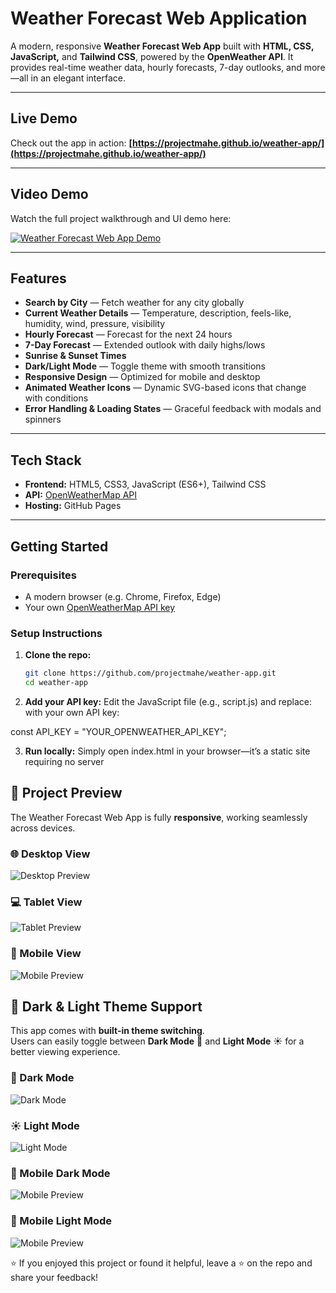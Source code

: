 #  Weather Forecast Web Application

A modern, responsive **Weather Forecast Web App** built with **HTML, CSS, JavaScript,** and **Tailwind CSS**, powered by the **OpenWeather API**. It provides real-time weather data, hourly forecasts, 7-day outlooks, and more—all in an elegant interface.

---

##  Live Demo

Check out the app in action: **[https://projectmahe.github.io/weather-app/](https://projectmahe.github.io/weather-app/)**

---

##  Video Demo

Watch the full project walkthrough and UI demo here:

[![Weather Forecast Web App Demo](https://img.youtube.com/vi/VLtlD7inPiU/0.jpg)](https://youtu.be/VLtlD7inPiU)

---

##  Features

-  **Search by City** — Fetch weather for any city globally  
-  **Current Weather Details** — Temperature, description, feels-like, humidity, wind, pressure, visibility  
-  **Hourly Forecast** — Forecast for the next 24 hours  
-  **7-Day Forecast** — Extended outlook with daily highs/lows  
-  **Sunrise & Sunset Times**  
-  **Dark/Light Mode** — Toggle theme with smooth transitions  
-  **Responsive Design** — Optimized for mobile and desktop  
-  **Animated Weather Icons** — Dynamic SVG-based icons that change with conditions  
-  **Error Handling & Loading States** — Graceful feedback with modals and spinners

---

##  Tech Stack

- **Frontend:** HTML5, CSS3, JavaScript (ES6+), Tailwind CSS  
- **API:** [OpenWeatherMap API](https://openweathermap.org/api)  
- **Hosting:** GitHub Pages

---

##  Getting Started

### Prerequisites

- A modern browser (e.g. Chrome, Firefox, Edge)
- Your own [OpenWeatherMap API key](https://home.openweathermap.org/users/sign_up)

### Setup Instructions

1. **Clone the repo:**
   ```bash
   git clone https://github.com/projectmahe/weather-app.git
   cd weather-app

2. **Add your API key:**
Edit the JavaScript file (e.g., script.js) and replace:
with your own API key:

const API_KEY = "YOUR_OPENWEATHER_API_KEY";


3. **Run locally:**
Simply open index.html in your browser—it’s a static site requiring no server

## 📸 Project Preview

The Weather Forecast Web App is fully **responsive**, working seamlessly across devices.  

### 🌐 Desktop View
![Desktop Preview](./screenshots/desktop-view.png)

### 💻 Tablet View
![Tablet Preview](./screenshots/tablet-view.png)

### 📱 Mobile View
![Mobile Preview](./screenshots/mobile-view.png)


## 🎨 Dark & Light Theme Support

This app comes with **built-in theme switching**.  
Users can easily toggle between **Dark Mode** 🌙 and **Light Mode** ☀️ for a better viewing experience.  

### 🌙 Dark Mode
![Dark Mode](./screenshots/dark-mode.png)

### ☀️ Light Mode
![Light Mode](./screenshots/light-mode.png)

### 📱 Mobile Dark Mode
![Mobile Preview](./screenshots/mobile-dark-view.png)

### 📱 Mobile Light Mode
![Mobile Preview](./screenshots/mobile-light-view.png)


⭐ If you enjoyed this project or found it helpful, leave a ⭐ on the repo and share your feedback!
